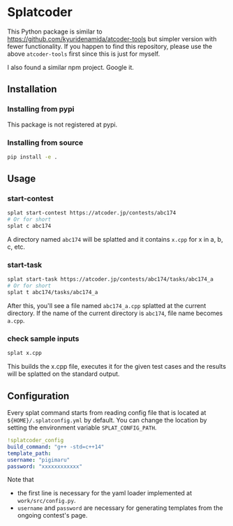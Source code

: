 # Splatcoder
This Python package is similar to https://github.com/kyuridenamida/atcoder-tools but simpler version with fewer functionality.
If you happen to find this repository, please use the above `atcoder-tools` first since this is just for myself.

I also found a similar npm project. Google it.

## Installation
### Installing from pypi
This package is not registered at pypi.

### Installing from source
```sh
pip install -e .
```

## Usage
### start-contest
```sh
splat start-contest https://atcoder.jp/contests/abc174
# Or for short
splat c abc174
```

A directory named `abc174` will be splatted and it contains `x.cpp` for x in a, b, c, etc.

### start-task
```sh
splat start-task https://atcoder.jp/contests/abc174/tasks/abc174_a
# Or for short
splat t abc174/tasks/abc174_a
```

After this, you'll see a file named `abc174_a.cpp` splatted at the current directory.
If the name of the current directory is `abc174`, file name becomes `a.cpp`.


### check sample inputs
```sh
splat x.cpp
```

This builds the x.cpp file, executes it for the given test cases and the results will be splatted on the standard output.


## Configuration
Every splat command starts from reading config file that is located at `${HOME}/.splatconfig.yml` by default.
You can change the location by setting the environment variable `SPLAT_CONFIG_PATH`.

```yml
!splatcoder_config
build_command: "g++ -std=c++14"
template_path:
username: "pigimaru"
password: "xxxxxxxxxxxx"
```

Note that
* the first line is necessary for the yaml loader implemented at `work/src/config.py`.
* `username` and `password` are necessary for generating templates from the ongoing contest's page.
